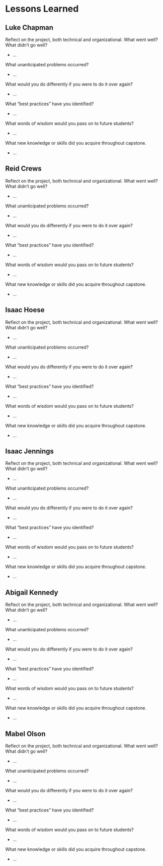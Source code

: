 # Lessons Learned

## Luke Chapman

Reflect on the project, both technical and organizational. What went well? What didn’t go well? 

- ...

What unanticipated problems occurred? 

- ...

What would you do differently if you were to do it over again? 

- ...

What “best practices” have you identified? 

- ...

What words of wisdom would you pass on to future students?

- ...

What new knowledge or skills did you acquire throughout capstone.

- ...

## Reid Crews

Reflect on the project, both technical and organizational. What went well? What didn’t go well? 

- ...

What unanticipated problems occurred? 

- ...

What would you do differently if you were to do it over again? 

- ...

What “best practices” have you identified? 

- ...

What words of wisdom would you pass on to future students?

- ...

What new knowledge or skills did you acquire throughout capstone.

- ...

## Isaac Hoese

Reflect on the project, both technical and organizational. What went well? What didn’t go well? 

- ...

What unanticipated problems occurred? 

- ...

What would you do differently if you were to do it over again? 

- ...

What “best practices” have you identified? 

- ...

What words of wisdom would you pass on to future students?

- ...

What new knowledge or skills did you acquire throughout capstone.

- ...

## Isaac Jennings

Reflect on the project, both technical and organizational. What went well? What didn’t go well? 

- ...

What unanticipated problems occurred? 

- ...

What would you do differently if you were to do it over again? 

- ...

What “best practices” have you identified? 

- ...

What words of wisdom would you pass on to future students?

- ...

What new knowledge or skills did you acquire throughout capstone.

- ...

## Abigail Kennedy

Reflect on the project, both technical and organizational. What went well? What didn’t go well? 

- ...

What unanticipated problems occurred? 

- ...

What would you do differently if you were to do it over again? 

- ...

What “best practices” have you identified? 

- ...

What words of wisdom would you pass on to future students?

- ...

What new knowledge or skills did you acquire throughout capstone.

- ...

## Mabel Olson

Reflect on the project, both technical and organizational. What went well? What didn’t go well? 

- ...

What unanticipated problems occurred? 

- ...

What would you do differently if you were to do it over again? 

- ...

What “best practices” have you identified? 

- ...

What words of wisdom would you pass on to future students?

- ...

What new knowledge or skills did you acquire throughout capstone.

- ...
